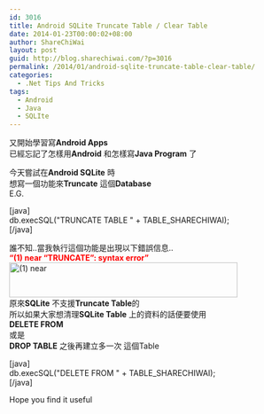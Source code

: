 ```yaml
---
id: 3016
title: Android SQLite Truncate Table / Clear Table
date: 2014-01-23T00:00:02+08:00
author: ShareChiWai
layout: post
guid: http://blog.sharechiwai.com/?p=3016
permalink: /2014/01/android-sqlite-truncate-table-clear-table/
categories:
  - .Net Tips And Tricks
tags:
  - Android
  - Java
  - SQLIte
---
```

又開始學習寫**Android Apps**  
已經忘記了怎樣用**Android** 和怎樣寫**Java Program** 了

今天嘗試在**Android SQLite** 時  
想寫一個功能來**Truncate** 這個**Database**  
E.G.

[java]  
db.execSQL("TRUNCATE TABLE " + TABLE_SHARECHIWAI);  
[/java]

誰不知..當我執行這個功能是出現以下錯誤信息..  
<span style="color: #ff0000;"><strong>&#8220;(1) near &#8220;TRUNCATE&#8221;: syntax error&#8221;</strong></span>  
<img class="alignnone" alt="(1) near " src="https://i2.wp.com/farm8.staticflickr.com/7348/12488081745_99d5cbd1fa_d.jpg?resize=412%2C63" width="412" height="63" data-recalc-dims="1" />  
原來**SQLite** 不支援**Truncate Table**的  
所以如果大家想清理**SQLite Table** 上的資料的話便要使用  
**DELETE FROM**  
或是  
**DROP TABLE** 之後再建立多一次 這個Table

[java]  
db.execSQL("DELETE FROM " + TABLE_SHARECHIWAI);  
[/java]

Hope you find it useful